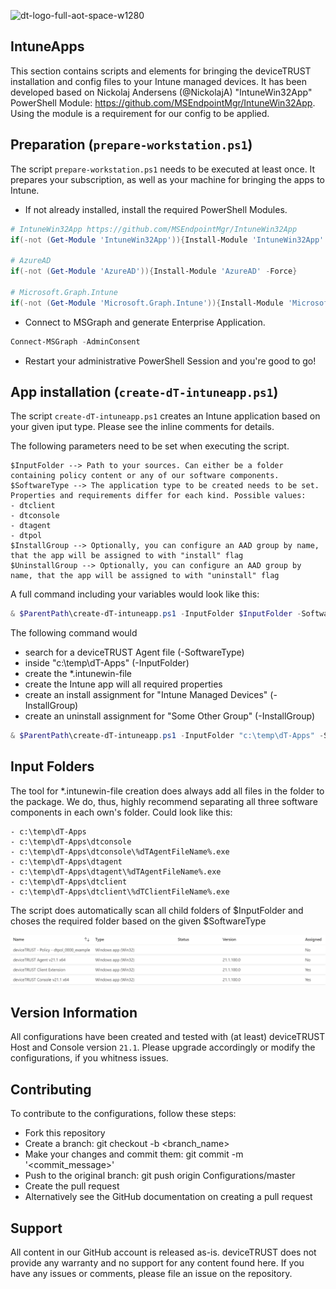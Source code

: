 ![dt-logo-full-aot-space-w1280](https://user-images.githubusercontent.com/83282694/116271495-5219b100-a780-11eb-9e1a-f929d2e3cbdc.png)
## IntuneApps
This section contains scripts and elements for bringing the deviceTRUST installation and config files to your Intune managed devices. It has been developed based on Nickolaj Andersens (@NickolajA)  "IntuneWin32App" PowerShell Module: https://github.com/MSEndpointMgr/IntuneWin32App. Using the module is a requirement for our config to be applied.

## Preparation (`prepare-workstation.ps1`)
The script `prepare-workstation.ps1` needs to be executed at least once. It prepares your subscription, as well as your machine for bringing the apps to Intune.

- If not already installed, install the required PowerShell Modules.
```PowerShell
# IntuneWin32App https://github.com/MSEndpointMgr/IntuneWin32App
if(-not (Get-Module 'IntuneWin32App')){Install-Module 'IntuneWin32App' -Force}

# AzureAD
if(-not (Get-Module 'AzureAD')){Install-Module 'AzureAD' -Force}

# Microsoft.Graph.Intune
if(-not (Get-Module 'Microsoft.Graph.Intune')){Install-Module 'Microsoft.Graph.Intune' -Force}
```

- Connect to MSGraph and generate Enterprise Application.
```PowerShell
Connect-MSGraph -AdminConsent
```

- Restart your administrative PowerShell Session and you're good to go!

## App installation (`create-dT-intuneapp.ps1`)
The script `create-dT-intuneapp.ps1` creates an Intune application based on your given iput type. Please see the inline comments for details. 

The following parameters need to be set when executing the script. 
```
$InputFolder --> Path to your sources. Can either be a folder containing policy content or any of our software components.
$SoftwareType --> The application type to be created needs to be set. Properties and requirements differ for each kind. Possible values:
- dtclient
- dtconsole
- dtagent
- dtpol
$InstallGroup --> Optionally, you can configure an AAD group by name, that the app will be assigned to with "install" flag
$UninstallGroup --> Optionally, you can configure an AAD group by name, that the app will be assigned to with "uninstall" flag
```
A full command including your variables would look like this:
```PowerShell
& $ParentPath\create-dT-intuneapp.ps1 -InputFolder $InputFolder -SoftwareType $SoftwareType -InstallGroup $InstallGroup -UninstallGroup $UninstallGroup
```
The following command would
- search for a deviceTRUST Agent file (-SoftwareType)
- inside "c:\temp\dT-Apps" (-InputFolder)
- create the *.intunewin-file
- create the Intune app will all required properties
- create an install assignment for "Intune Managed Devices" (-InstallGroup)
- create an uninstall assignment for "Some Other Group" (-InstallGroup)
```PowerShell
& $ParentPath\create-dT-intuneapp.ps1 -InputFolder "c:\temp\dT-Apps" -SoftwareType dtagent -InstallGroup "Intune Managed Devices" -UninstallGroup "Some Other Group" 
```
## Input Folders
The tool for *.intunewin-file creation does always add all files in the folder to the package. We do, thus, highly recommend separating all three software components in each own's folder. Could look like this:
```
- c:\temp\dT-Apps
- c:\temp\dT-Apps\dtconsole
- c:\temp\dT-Apps\dtconsole\%dTAgentFileName%.exe
- c:\temp\dT-Apps\dtagent
- c:\temp\dT-Apps\dtagent\%dTAgentFileName%.exe
- c:\temp\dT-Apps\dtclient
- c:\temp\dT-Apps\dtclient\%dTClientFileName%.exe
```
The script does automatically scan all child folders of $InputFolder and choses the required folder based on the given $SoftwareType

![intune_apps.png](screenshots/intune_apps.png)

## Version Information
All configurations have been created and tested with (at least) deviceTRUST Host and Console version `21.1`. Please upgrade accordingly or modify the configurations, if you whitness issues. 

## Contributing
To contribute to the configurations, follow these steps:

- Fork this repository
- Create a branch: git checkout -b <branch_name>
- Make your changes and commit them: git commit -m '<commit_message>'
- Push to the original branch: git push origin Configurations/master
- Create the pull request
- Alternatively see the GitHub documentation on creating a pull request

## Support
All content in our GitHub account is released as-is. deviceTRUST does not provide any warranty and no support for any content found here. If you have any issues or comments, please file an issue on the repository.

